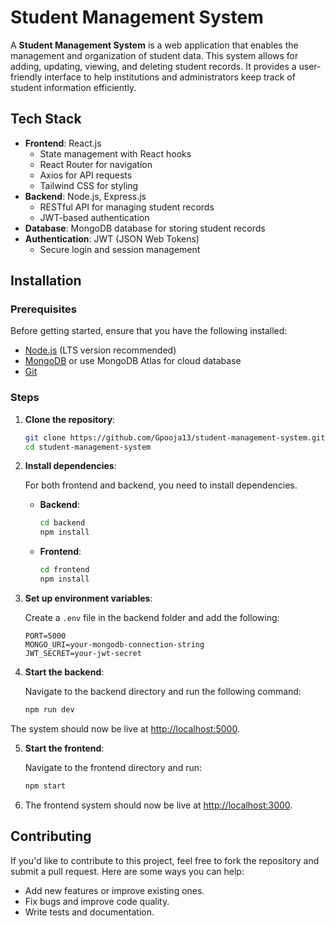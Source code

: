 # Student Management System

A **Student Management System** is a web application that enables the management and organization of student data. This system allows for adding, updating, viewing, and deleting student records. It provides a user-friendly interface to help institutions and administrators keep track of student information efficiently.

## Tech Stack

- **Frontend**: React.js
  - State management with React hooks
  - React Router for navigation
  - Axios for API requests
  - Tailwind CSS for styling
- **Backend**: Node.js, Express.js
  - RESTful API for managing student records
  - JWT-based authentication
- **Database**: MongoDB database for storing student records
- **Authentication**: JWT (JSON Web Tokens)
  - Secure login and session management

## Installation

### Prerequisites

Before getting started, ensure that you have the following installed:

- [Node.js](https://nodejs.org/) (LTS version recommended)
- [MongoDB](https://www.mongodb.com/) or use MongoDB Atlas for cloud database
- [Git](https://git-scm.com/)

### Steps

1. **Clone the repository**:

   ```bash
   git clone https://github.com/Gpooja13/student-management-system.git
   cd student-management-system
   ```

2. **Install dependencies**:

   For both frontend and backend, you need to install dependencies.

   - **Backend**:

     ```bash
     cd backend
     npm install
     ```

   - **Frontend**:

     ```bash
     cd frontend
     npm install
     ```

3. **Set up environment variables**:

   Create a `.env` file in the backend folder and add the following:

   ```
   PORT=5000
   MONGO_URI=your-mongodb-connection-string
   JWT_SECRET=your-jwt-secret
   ```

4. **Start the backend**:

   Navigate to the backend directory and run the following command:

   ```bash
   npm run dev
   ```
The system should now be live at [http://localhost:5000](http://localhost:5000).

5. **Start the frontend**:

   Navigate to the frontend directory and run:

   ```bash
   npm start
   ```

6. The frontend system should now be live at [http://localhost:3000](http://localhost:3000).


## Contributing

If you'd like to contribute to this project, feel free to fork the repository and submit a pull request. Here are some ways you can help:

- Add new features or improve existing ones.
- Fix bugs and improve code quality.
- Write tests and documentation.
